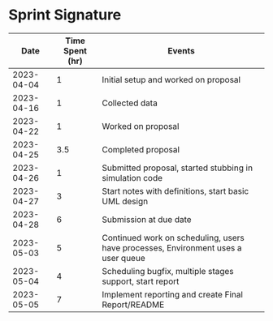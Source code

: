 # Sprint Signature

| Date       | Time Spent (hr) | Events                                                                             |
|------------|-----------------|------------------------------------------------------------------------------------|
| 2023-04-04 | 1               | Initial setup and worked on proposal                                               |
| 2023-04-16 | 1               | Collected data                                                                     |
| 2023-04-22 | 1               | Worked on proposal                                                                 |
| 2023-04-25 | 3.5             | Completed proposal                                                                 |
| 2023-04-26 | 1               | Submitted proposal, started stubbing in simulation code                            |
| 2023-04-27 | 3               | Start notes with definitions, start basic UML design                               |
| 2023-04-28 | 6               | Submission at due date                                                             |
| 2023-05-03 | 5               | Continued work on scheduling, users have processes, Environment uses  a user queue |
| 2023-05-04 | 4               | Scheduling bugfix, multiple stages support, start report                           |
| 2023-05-05 | 7               | Implement reporting and create Final Report/README                                 |

